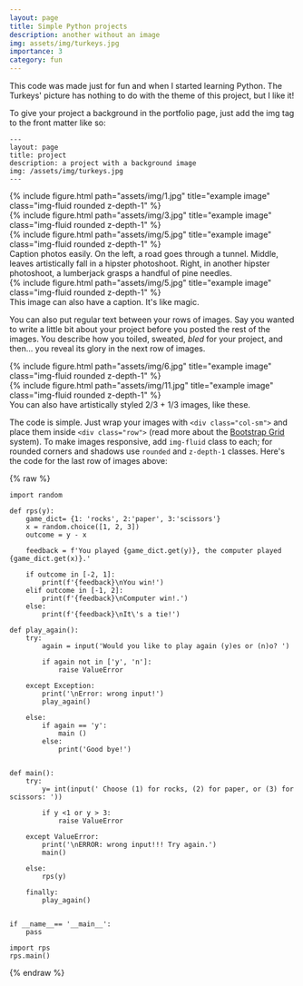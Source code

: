 ```yaml
---
layout: page
title: Simple Python projects
description: another without an image
img: assets/img/turkeys.jpg
importance: 3
category: fun
---
```


This code was made just for fun and when I started learning Python. The Turkeys' picture has nothing to do with the theme of this project, but I like it!

To give your project a background in the portfolio page, just add the img tag to the front matter like so:

    ---
    layout: page
    title: project
    description: a project with a background image
    img: /assets/img/turkeys.jpg
    ---

<div class="row">
    <div class="col-sm mt-3 mt-md-0">
        {% include figure.html path="assets/img/1.jpg" title="example image" class="img-fluid rounded z-depth-1" %}
    </div>
    <div class="col-sm mt-3 mt-md-0">
        {% include figure.html path="assets/img/3.jpg" title="example image" class="img-fluid rounded z-depth-1" %}
    </div>
    <div class="col-sm mt-3 mt-md-0">
        {% include figure.html path="assets/img/5.jpg" title="example image" class="img-fluid rounded z-depth-1" %}
    </div>
</div>
<div class="caption">
    Caption photos easily. On the left, a road goes through a tunnel. Middle, leaves artistically fall in a hipster photoshoot. Right, in another hipster photoshoot, a lumberjack grasps a handful of pine needles.
</div>
<div class="row">
    <div class="col-sm mt-3 mt-md-0">
        {% include figure.html path="assets/img/5.jpg" title="example image" class="img-fluid rounded z-depth-1" %}
    </div>
</div>
<div class="caption">
    This image can also have a caption. It's like magic.
</div>

You can also put regular text between your rows of images.
Say you wanted to write a little bit about your project before you posted the rest of the images.
You describe how you toiled, sweated, *bled* for your project, and then... you reveal its glory in the next row of images.


<div class="row justify-content-sm-center">
    <div class="col-sm-8 mt-3 mt-md-0">
        {% include figure.html path="assets/img/6.jpg" title="example image" class="img-fluid rounded z-depth-1" %}
    </div>
    <div class="col-sm-4 mt-3 mt-md-0">
        {% include figure.html path="assets/img/11.jpg" title="example image" class="img-fluid rounded z-depth-1" %}
    </div>
</div>
<div class="caption">
    You can also have artistically styled 2/3 + 1/3 images, like these.
</div>


The code is simple.
Just wrap your images with `<div class="col-sm">` and place them inside `<div class="row">` (read more about the <a href="https://getbootstrap.com/docs/4.4/layout/grid/">Bootstrap Grid</a> system).
To make images responsive, add `img-fluid` class to each; for rounded corners and shadows use `rounded` and `z-depth-1` classes.
Here's the code for the last row of images above:

{% raw %}
```
import random

def rps(y):
    game_dict= {1: 'rocks', 2:'paper', 3:'scissors'}
    x = random.choice([1, 2, 3])
    outcome = y - x

    feedback = f'You played {game_dict.get(y)}, the computer played {game_dict.get(x)}.'

    if outcome in [-2, 1]:
        print(f'{feedback}\nYou win!')
    elif outcome in [-1, 2]:
        print(f'{feedback}\nComputer win!.')
    else:
        print(f'{feedback}\nIt\'s a tie!')

def play_again():
    try:
        again = input('Would you like to play again (y)es or (n)o? ')

        if again not in ['y', 'n']:
            raise ValueError
    
    except Exception:
        print('\nError: wrong input!')
        play_again()

    else:
        if again == 'y':
            main ()
        else:
            print('Good bye!')


def main():
    try:
        y= int(input(' Choose (1) for rocks, (2) for paper, or (3) for scissors: '))

        if y <1 or y > 3:
            raise ValueError

    except ValueError:
        print('\nERROR: wrong input!!! Try again.')
        main()

    else:
        rps(y)

    finally:
        play_again()


if __name__== '__main__':
    pass

import rps
rps.main()
```
{% endraw %}
